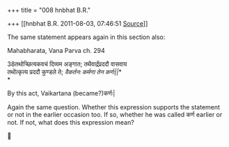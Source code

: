 +++
title = "008 hnbhat B.R."

+++
[[hnbhat B.R.	2011-08-03, 07:46:51 [Source](https://groups.google.com/g/samskrita/c/Yh5N4seHOsM)]]



The same statement appears again in this section also:

Mahabharata, Vana Parva ch. 294

  

38तथोच्छित्यकवचं दिव्यम अङ्गात; तथैवार्द्रंप्रददौ वासवाय  
 तथॊत्कृत्य प्रददौ कुण्डले ते; *वैकर्तनः कर्मणा तेन कर्णः\|\|**  
*  

By this act, Vaikartana (became?)कर्णः\|

  

Again the same question. Whether this expression supports the statement or not in the earlier occasion too. If so, whether he was called कर्ण earlier or not. If not, what does this expression mean? 



